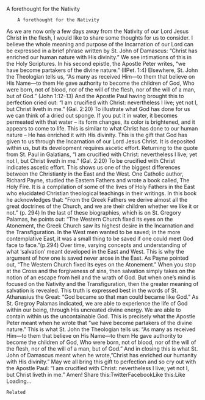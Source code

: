 A forethought for the Nativity

		A forethought for the Nativity
As we are now only a few days away from the Nativity of our Lord Jesus Christ in the flesh, I would like to share some thoughts for us to consider. I believe the whole meaning and purpose of the Incarnation of our Lord can be expressed in a brief phrase written by St. John of Damascus: “Christ has enriched our human nature with His divinity.” We see intimations of this in the Holy Scriptures. In his second epistle, the Apostle Peter writes, “we have become partakers of the divine nature.” (IIPet. 1:4) Elsewhere, St. John the Theologian tells us, “As many as received Him—to them that believe on His Name—to them He gave authority to become the children of God, Who were born, not of blood, nor of the will of the flesh, nor of the will of a man, but of God.” (John 1:12-13) And the Apostle Paul having brought this to perfection cried out: “I am crucified with Christ: nevertheless I live; yet not I, but Christ liveth in me.” (Gal. 2:20)
To illustrate what God has done for us we can think of a dried out sponge. If you put it in water, it becomes permeated with that water – its form changes, its color is brightened, and it appears to come to life. This is similar to what Christ has done to our human nature – He has enriched it with His divinity. This is the gift that God has given to us through the Incarnation of our Lord Jesus Christ. It is deposited within us, but its development requires ascetic effort. Returning to the quote from St. Paul in Galatians, “I am crucified with Christ: nevertheless I live; yet not I, but Christ liveth in me.” (Gal. 2:20) To be crucified with Christ indicates ascetic effort.
This shows us one of the biggest differences between the Christianty in the East and  the West. One Catholic author, Richard Payne, studied the Eastern Fathers and wrote a book called, The Holy Fire. It is a compilation of some of the lives of Holy Fathers in the East who elucidated Christian theological teachings in their writings. In this book he acknowledges that:  “From the Greek Fathers we derive almost all the great doctrines of the Church, and we are their children whether we like it or not.” (p. 294) In the last of these biographies, which is on St. Gregory Palamas, he points out: “The Western Church fixed its eyes on the Atonement, the Greek Church saw its highest desire in the Incarnation and the Transfiguration. In the West men wanted to be saved; in the more contemplative East, it was a small thing to be saved if one could meet God face to face.”(p.294) 
Over time, varying concepts and understanding of what ‘salvation’ meant developed in the East and West. This is why the argument of how one is saved never arose in the East. As Payne pointed out, “The Western Church fixed its eyes on the Atonement.” When you stop at the Cross and  the forgiveness of sins, then salvation simply takes on the notion of an escape from hell and the wrath of God. But when one’s mind is focused on the Nativity and the Transfiguration, then the greater meaning of salvation is revealed. This truth is expressed best in the words of St. Athanasius the Great: “God became so that man could became like God.” As St. Gregroy Palamas indicated, we are able to experience the life of God within our being, through His uncreated divine energy. We are able to contain within us the uncontainable God.
This is precisely what the Apostle Peter meant when he wrote that “we have become partakers of the divine nature.” This is what St. John the Theologian tells us: “As many as received Him—to them that believe on His Name—to them He gave authority to become the children of God, Who were born, not of blood, nor of the will of the flesh, nor of the will of a man, but of God.” And in closing this is what St. John of Damascus meant when he wrote,”Christ has enriched our humanity with His divinity.”
May we all bring this gift to perfection and so cry out with the Apostle Paul: “I am crucified with Christ: nevertheless I live; yet not I, but Christ liveth in me.” Amen!
Share this:TwitterFacebookLike this:Like Loading...

	Related
			
